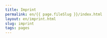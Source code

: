 ```yaml
---
title: Imprint
permalink: en/{{ page.fileSlug }}/index.html
layout: en/imprint.html
slug: imprint
tags: pages
---
```



